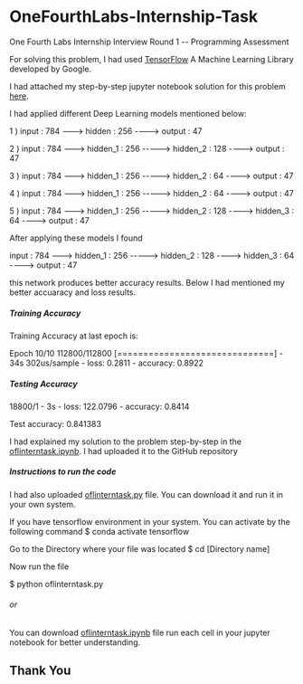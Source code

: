 # OneFourthLabs-Internship-Task
One Fourth Labs Internship Interview Round 1 -- Programming Assessment

For solving this problem, I had used [TensorFlow](https://www.tensorflow.org) A Machine Learning Library developed by Google.

I had attached my step-by-step jupyter notebook solution for this problem [here](https://github.com/MALLI7622/OneFourthLabs-Internship-Task/blob/master/oflinterntask.ipynb). 

I had applied different Deep Learning models mentioned below:

1 ) input : 784 ---> hidden : 256 ----> output : 47  

2 ) input : 784 ---> hidden_1 : 256 -----> hidden_2 : 128 ----> output : 47

3 ) input : 784 ---> hidden_1 : 256 -----> hidden_2 : 64 ----> output : 47

4 ) input : 784 ---> hidden_1 : 256 -----> hidden_2 : 64 ----> output : 47

5 ) input : 784 ---> hidden_1 : 256 -----> hidden_2 : 128 ----> hidden_3 : 64 ----> output : 47

After applying these models I found  

input : 784 ---> hidden_1 : 256 -----> hidden_2 : 128 ----> hidden_3 : 64 ----> output : 47

this network produces better accuracy results. Below I had mentioned my better accuaracy and loss results. 

##### Training Accuracy

Training Accuracy at last epoch is:


Epoch 10/10
112800/112800 [==============================] - 34s 302us/sample - loss: 0.2811 - accuracy: 0.8922

##### Testing Accuracy

18800/1 - 3s - loss: 122.0796 - accuracy: 0.8414

Test accuracy: 0.841383

I had explained my solution to the problem step-by-step in the [oflinterntask.ipynb](https://github.com/MALLI7622/OneFourthLabs-Internship-Task/blob/master/oflinterntask.ipynb). I had uploaded it to the GitHub repository

##### Instructions to run the code

I had also uploaded [oflinterntask.py](https://github.com/MALLI7622/OneFourthLabs-Internship-Task/blob/master/oflinterntask.py) file. You can download it and run it in your own system.

If you have tensorflow environment in your system. You can activate by the following command
$ conda activate tensorflow

Go to the Directory where your file was located 
$ cd [Directory name]

Now run the file

$ python oflinterntask.py

###### or 
You can download [oflinterntask.ipynb](https://github.com/MALLI7622/OneFourthLabs-Internship-Task/blob/master/oflinterntask.ipynb) file run each cell in your jupyter notebook for better understanding.


## Thank You

